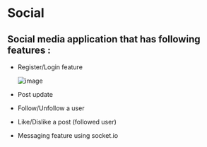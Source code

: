 # Social

## Social media application that has following features : 

* Register/Login feature

  ![image](https://user-images.githubusercontent.com/50070773/151662619-e3de794e-433b-41dc-8411-90d5f6c9edff.png)


* Post update
* Follow/Unfollow a user
* Like/Dislike a post (followed user)
* Messaging feature using socket.io
